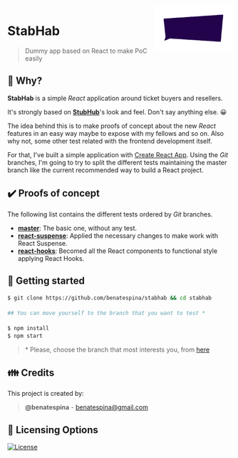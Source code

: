 <img height="100px" width="173px" src="https://github.com/benatespina/stabhab/blob/master/public/images/logo.png" align="right"/>

# StabHab

> Dummy app based on React to make PoC easily

## 🤔 Why?

**StabHab** is a simple _React_ application around ticket buyers and resellers.

It's strongly based on **[StubHub][1]**'s look and feel. Don't say anything else. 😀

The idea behind this is to make proofs of concept about the new _React_ features in an easy way maybe to expose with my fellows and so on. Also why not, some other test related with the frontend development itself.

For that, I've built a simple application with [Create React App][2]. Using the _Git_ branches, I'm going to try to split the different tests maintaining the master branch like the current recommended way to build a React project.

## ✔️ Proofs of concept

The following list contains the different tests ordered by _Git_ branches.

- [**master**](https://github.com/benatespina/stabhab): The basic one, without any test.
- [**react-suspense**](https://github.com/benatespina/stabhab/tree/react-suspense): Applied the necessary changes to make work with React Suspense.
- [**react-hooks**](https://github.com/benatespina/stabhab/tree/react-hooks): Becomed all the React components to functional style applying React Hooks.

## 🏁 Getting started

```bash
$ git clone https://github.com/benatespina/stabhab && cd stabhab

## You can move yourself to the branch that you want to test *

$ npm install
$ npm start
```

> \* Please, choose the branch that most interests you, from [here](#proofs-of-concept)

## 👪 Credits

This project is created by:

> **@benatespina** - [benatespina@gmail.com](mailto:benatespina@gmail.com)

## 📜 Licensing Options

[![License](https://img.shields.io/badge/License-MIT-yellowgreen.svg?style=flat-square)](https://github.com/benatespina/stabhab/blob/master/LICENSE)

[1]: https://www.stubhub.com/
[2]: https://github.com/facebook/create-react-app
